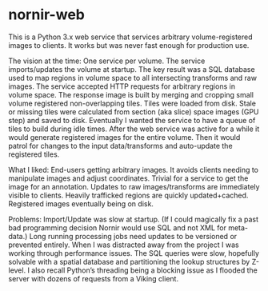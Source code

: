 nornir-web
==========

This is a Python 3.x web service that services arbitrary volume-registered images to clients.  It works but was never fast enough for production use.


The vision at the time:
	One service per volume.
	The service imports/updates the volume at startup.  The key result was a  SQL database used to map regions in volume space to all intersecting transforms and raw images.
	The service accepted HTTP requests for arbitrary regions in volume space.  The response image is built by merging and cropping small volume registered non-overlapping tiles.  Tiles were loaded from disk.  Stale or missing tiles were calculated from section (aka slice) space images (GPU step) and saved to disk.
	Eventually I wanted the service to have a queue of tiles to build during idle times.  After the web service was active for a while it would generate registered images for the entire volume.  Then it would patrol for changes to the input data/transforms and auto-update the registered tiles.

What I liked:
	End-users getting arbitrary images.  It avoids clients needing to manipulate images and adjust coordinates.  Trivial for a service to get the image for an annotation.
	Updates to raw images/transforms are immediately visible to clients.  Heavily trafficked regions are quickly updated+cached.
Registered images eventually being on disk.

Problems:
	Import/Update was slow at startup. (If I could magically fix a past bad programming decision Nornir would use SQL and not XML for meta-data.)
	Long running processing jobs need updates to be versioned or prevented entirely.
When I was distracted away from the project I was working through performance issues.  The SQL queries were slow, hopefully solvable with a spatial database and partitioning the lookup structures by Z-level.  I also recall Python’s threading being a blocking issue as I flooded the server with dozens of requests from a Viking client.
